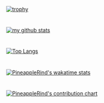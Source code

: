 [![trophy](https://github-profile-trophy.vercel.app/?username=pineapplerind&theme=onedark)](https://github.com/ryo-ma/github-profile-trophy)
# 
[![my github stats](https://github-readme-stats.vercel.app/api?username=pineapplerind&count_private=true&include_all_commits=true&theme=onedark)](https://github.com/pineapplerind)
# 
[![Top Langs](https://github-readme-stats.vercel.app/api/top-langs/?username=pineapplerind&show_icons=true&theme=onedark&layout=compact)](https://github.com/pineapplerind)
# 
[![PineappleRind's wakatime stats](https://github-readme-stats.vercel.app/api/wakatime?username=pineapplerind&theme=onedark&layout=compact)](https://github.com/pineapplerind)
#
[![PineappleRind's contribution chart](https://activity-graph.herokuapp.com/graph?username=pineapplerind&bg_color=000020&color=eeeeee&line=F87f5d&point=F8af9d&hide_border=true)](https://github.com/pineapplering)
